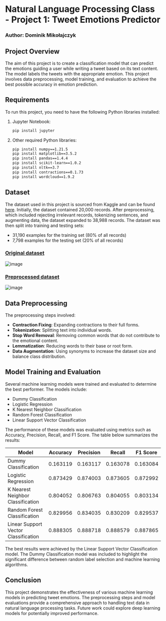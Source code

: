 # Natural Language Processing Class - Project 1: Tweet Emotions Predictor

### Author: Dominik Mikołajczyk

## Project Overview
The aim of this project is to create a classification model that can predict the emotions guiding a user while writing a tweet based on its text content. The model labels the tweets with the appropriate emotion. This project involves data preprocessing, model training, and evaluation to achieve the best possible accuracy in emotion prediction.

## Requirements
To run this project, you need to have the following Python libraries installed:

1. Jupyter Notebook:
   ```bash
   pip install jupyter
   ```

2. Other required Python libraries:
   ```bash
   pip install numpy==1.21.5
   pip install matplotlib==3.5.2
   pip install pandas==1.4.4
   pip install scikit-learn==1.0.2
   pip install nltk==3.7
   pip install contractions==0.1.73
   pip install wordcloud==1.9.2
   ```

## Dataset
The dataset used in this project is sourced from Kaggle and can be found [here](https://www.kaggle.com/datasets/praveengovi/emotions-dataset-for-nlp). Initially, the dataset contained 20,000 records. After preprocessing, which included rejecting irrelevant records, tokenizing sentences, and augmenting data, the dataset expanded to 38,988 records. The dataset was then split into training and testing sets:
- 31,190 examples for the training set (80% of all records)
- 7,798 examples for the testing set (20% of all records)

### [Original dataset](https://github.com/ShakinBruno/tweet-emotions-predictor/blob/main/Data/tweet_emotions.csv)

![image](https://github.com/ShakinBruno/tweet-emotions-predictor/assets/71774757/e5bb2dd6-b20d-48b4-9ddd-d47eb306452e)

### [Preprocessed dataset](https://github.com/ShakinBruno/tweet-emotions-predictor/blob/main/Data/tweet_emotions_preprocessed.csv)

![image](https://github.com/ShakinBruno/tweet-emotions-predictor/assets/71774757/106280cb-c1c9-4216-a05f-f7c0a7b9db4a)

## Data Preprocessing
The preprocessing steps involved:
- **Contraction Fixing**: Expanding contractions to their full forms.
- **Tokenization**: Splitting text into individual words.
- **Stop Word Removal**: Removing common words that do not contribute to the emotional content.
- **Lemmatization**: Reducing words to their base or root form.
- **Data Augmentation**: Using synonyms to increase the dataset size and balance class distribution.

## Model Training and Evaluation
Several machine learning models were trained and evaluated to determine the best performer. The models include:
- Dummy Classification
- Logistic Regression
- K Nearest Neighbor Classification
- Random Forest Classification
- Linear Support Vector Classification

The performance of these models was evaluated using metrics such as Accuracy, Precision, Recall, and F1 Score. The table below summarizes the results:

| Model                              | Accuracy | Precision | Recall  | F1 Score |
|------------------------------------|----------|-----------|---------|----------|
| Dummy Classification               | 0.163119 | 0.163117  | 0.163078| 0.163084 |
| Logistic Regression                | 0.873429 | 0.874003  | 0.873605| 0.872992 |
| K Nearest Neighbor Classification  | 0.804052 | 0.806763  | 0.804055| 0.803134 |
| Random Forest Classification       | 0.829956 | 0.834035  | 0.830209| 0.829537 |
| Linear Support Vector Classification | 0.888305 | 0.888718  | 0.888579| 0.887865 |

The best results were achieved by the Linear Support Vector Classification model. The Dummy Classification model was included to highlight the significant difference between random label selection and machine learning algorithms.

## Conclusion
This project demonstrates the effectiveness of various machine learning models in predicting tweet emotions. The preprocessing steps and model evaluations provide a comprehensive approach to handling text data in natural language processing tasks. Future work could explore deep learning models for potentially improved performance.
